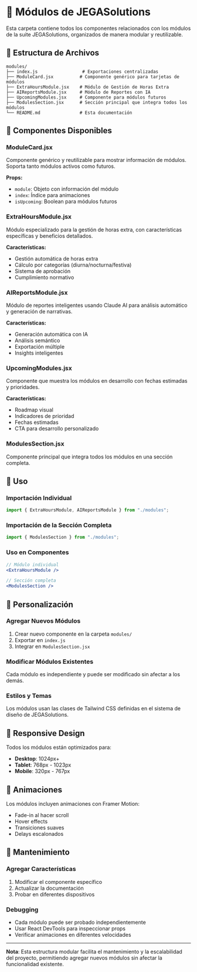 # 🧩 Módulos de JEGASolutions

Esta carpeta contiene todos los componentes relacionados con los módulos de la suite JEGASolutions, organizados de manera modular y reutilizable.

## 📁 Estructura de Archivos

```
modules/
├── index.js                 # Exportaciones centralizadas
├── ModuleCard.jsx          # Componente genérico para tarjetas de módulos
├── ExtraHoursModule.jsx    # Módulo de Gestión de Horas Extra
├── AIReportsModule.jsx     # Módulo de Reportes con IA
├── UpcomingModules.jsx     # Componente para módulos futuros
├── ModulesSection.jsx      # Sección principal que integra todos los módulos
└── README.md               # Esta documentación
```

## 🚀 Componentes Disponibles

### ModuleCard.jsx

Componente genérico y reutilizable para mostrar información de módulos. Soporta tanto módulos activos como futuros.

**Props:**

- `module`: Objeto con información del módulo
- `index`: Índice para animaciones
- `isUpcoming`: Boolean para módulos futuros

### ExtraHoursModule.jsx

Módulo especializado para la gestión de horas extra, con características específicas y beneficios detallados.

**Características:**

- Gestión automática de horas extra
- Cálculo por categorías (diurna/nocturna/festiva)
- Sistema de aprobación
- Cumplimiento normativo

### AIReportsModule.jsx

Módulo de reportes inteligentes usando Claude AI para análisis automático y generación de narrativas.

**Características:**

- Generación automática con IA
- Análisis semántico
- Exportación múltiple
- Insights inteligentes

### UpcomingModules.jsx

Componente que muestra los módulos en desarrollo con fechas estimadas y prioridades.

**Características:**

- Roadmap visual
- Indicadores de prioridad
- Fechas estimadas
- CTA para desarrollo personalizado

### ModulesSection.jsx

Componente principal que integra todos los módulos en una sección completa.

## 🎯 Uso

### Importación Individual

```jsx
import { ExtraHoursModule, AIReportsModule } from "./modules";
```

### Importación de la Sección Completa

```jsx
import { ModulesSection } from "./modules";
```

### Uso en Componentes

```jsx
// Módulo individual
<ExtraHoursModule />

// Sección completa
<ModulesSection />
```

## 🔧 Personalización

### Agregar Nuevos Módulos

1. Crear nuevo componente en la carpeta `modules/`
2. Exportar en `index.js`
3. Integrar en `ModulesSection.jsx`

### Modificar Módulos Existentes

Cada módulo es independiente y puede ser modificado sin afectar a los demás.

### Estilos y Temas

Los módulos usan las clases de Tailwind CSS definidas en el sistema de diseño de JEGASolutions.

## 📱 Responsive Design

Todos los módulos están optimizados para:

- **Desktop**: 1024px+
- **Tablet**: 768px - 1023px
- **Mobile**: 320px - 767px

## 🎨 Animaciones

Los módulos incluyen animaciones con Framer Motion:

- Fade-in al hacer scroll
- Hover effects
- Transiciones suaves
- Delays escalonados

## 🔄 Mantenimiento

### Agregar Características

1. Modificar el componente específico
2. Actualizar la documentación
3. Probar en diferentes dispositivos

### Debugging

- Cada módulo puede ser probado independientemente
- Usar React DevTools para inspeccionar props
- Verificar animaciones en diferentes velocidades

---

**Nota**: Esta estructura modular facilita el mantenimiento y la escalabilidad del proyecto, permitiendo agregar nuevos módulos sin afectar la funcionalidad existente.

